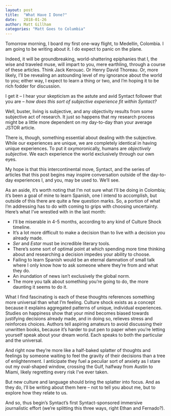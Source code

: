 ```yaml
---
layout: post
title:  "What Have I Done?"
date:   2018-01-26
author: Matt Gillham
categories: "Matt Goes to Columbia"
---
```


Tomorrow morning, I board my first one-way flight, to Medellín, Colombia. I am going to be writing about it. I do expect to panic on the plane.

Indeed, it will be groundbreaking, world-shattering epiphanies that I, the wise and traveled muse, will impart to you, mere earthling, through a course of these articles. Think Jack Kerouac. Or Henry David Thoreau. Or, more likely, I’ll be revealing an astounding level of my ignorance about the world to you; either way, I expect to learn a thing or two, and I’m hoping it to be rich fodder for discussion.
<!--more-->
I get it – I hear your skepticism as the astute and avid Syntact follower that you are – *how does this sort of subjective experience fit within Syntact?*

Well, buster, living is subjective, and any objectivity results from some subjective act of research. It just so happens that my research process might be a little more dependent on my day-to-day than your average JSTOR article.

There is, though, something essential about dealing with the subjective. While our experiences are unique, we are completely identical in having unique experiences. To put it oxymoronically, humans are *objectively subjective*. We each experience the world exclusively through our own eyes.

My hope is that this intercontinental move, Syntact, and the series of articles that this post begins may inspire conversation outside of the day-to-day experiences I, and you, may be used to. We’ll see.

As an aside, it’s worth noting that I’m not sure what I’ll be doing in Colombia; it’s been a goal of mine to learn Spanish, one I intend to accomplish, but outside of this there are quite a few question marks. So, a portion of what I’m addressing has to do with coming to grips with choosing uncertainty. Here’s what I’ve wrestled with in the last month:

- I’ll be miserable in 4-5 months, according to any kind of Culture Shock timeline.
- It’s a lot more difficult to make a decision than to live with a decision you already made.
- *Ser* and *Estar* must be incredible literary tools.
- There’s some sort of optimal point at which spending more time thinking about and researching a decision impedes your ability to choose.
- Failing to learn Spanish would be an eternal damnation of small talk where I only know how to ask someone where they’re from and what they do.
- An inundation of news isn’t exclusively the global norm.
- The more you talk about something you’re going to do, the more daunting it seems to do it.

What I find fascinating is each of these thoughts references something more universal than what I’m feeling. Culture shock exists as a concept because it explains aggregated patterns of unique, individual experiences. Studies on happiness show that your mind becomes biased towards justifying decisions already made, and in doing so, relieves stress and reinforces choices. Authors tell aspiring amateurs to avoid discussing their unwritten books, because it’s harder to put pen to paper when you’re letting yourself speak about your dream world. Each speaks to both the particular and the universal.

And right now they’re more like a half-baked splatter of thoughts and feelings by someone waiting to feel the gravity of their decisions than a tree of enlightenment. I anticipate they fuel a peculiar sort of anxiety as I stare out my oval-shaped window, crossing the Gulf, halfway from Austin to Miami, likely regretting every risk I’ve ever taken.

But new culture and language should bring the splatter into focus. And as they do, I’ll be writing about them here – not to tell you about me, but to explore how they relate to us.

And so, thus begin’s Syntact’s first Syntact-sponsored immersive journalistic effort (we’re splitting this three ways, right Ethan and Fernado?).
